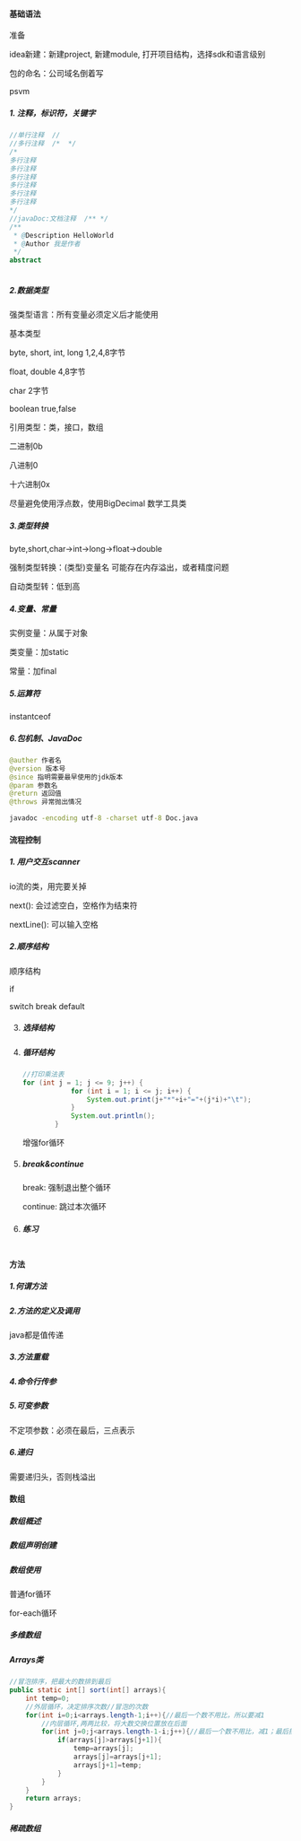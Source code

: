 #### 基础语法

准备

idea新建：新建project, 新建module, 打开项目结构，选择sdk和语言级别

包的命名：公司域名倒着写

psvm



##### 1. 注释，标识符，关键字

```java
//单行注释	//
//多行注释	/*	*/
/*
多行注释
多行注释
多行注释
多行注释
多行注释
多行注释
*/
//javaDoc:文档注释  /** */
/**
 * @Description HelloWorld
 * @Author 我是作者
 */
abstract
    
```



##### 2.数据类型

强类型语言：所有变量必须定义后才能使用

基本类型

byte, short, int, long	1,2,4,8字节

float, double	4,8字节

char	2字节

boolean true,false

引用类型：类，接口，数组

二进制0b

八进制0

十六进制0x

尽量避免使用浮点数，使用BigDecimal 数学工具类

##### 3.类型转换

byte,short,char->int->long->float->double

强制类型转换：(类型)变量名	可能存在内存溢出，或者精度问题

自动类型转：低到高

##### 4.变量、常量

实例变量：从属于对象	

类变量：加static

常量：加final

##### 5.运算符

instantceof

##### 6.包机制、JavaDoc

```java
@auther 作者名
@version 版本号
@since 指明需要最早使用的jdk版本
@param 参数名
@return 返回值
@throws 异常抛出情况
```

```bat
javadoc -encoding utf-8 -charset utf-8 Doc.java
```

#### 流程控制

##### 1. 用户交互scanner

   io流的类，用完要关掉

   next():	会过滤空白，空格作为结束符

   nextLine():	可以输入空格

#####  2.顺序结构

   顺序结构

   if

   switch	break default

3. ##### 选择结构

4. ##### 循环结构

   ```java
   //打印乘法表
   for (int j = 1; j <= 9; j++) {
               for (int i = 1; i <= j; i++) {
                   System.out.print(j+"*"+i+"="+(j*i)+"\t");
               }
               System.out.println();
           }
   ```

   增强for循环

5. ##### break&continue

   break:	强制退出整个循环

   continue:	跳过本次循环

6. ##### 练习

   ```java
   
   ```

#### 方法

##### 1.何谓方法

##### 2.方法的定义及调用

java都是值传递

##### 3.方法重载



##### 4.命令行传参

##### 5.可变参数

不定项参数：必须在最后，三点表示

##### 6.递归

需要递归头，否则栈溢出

#### 数组

##### 数组概述

##### 数组声明创建

##### 数组使用

普通for循环

for-each循环

##### 多维数组

##### Arrays类

```java
//冒泡排序，把最大的数排到最后
public static int[] sort(int[] arrays){
    int temp=0;
    //外层循环，决定排序次数//冒泡的次数
    for(int i=0;i<arrays.length-1;i++){//最后一个数不用比，所以要减1
        //内层循环,两两比较，将大数交换位置放在后面
        for(int j=0;j<arrays.length-1-i;j++){//最后一个数不用比，减1；最后排好的数不用比，减i
            if(arrays[j]>arrays[j+1]){
                temp=arrays[j];
                arrays[j]=arrays[j+1];
                arrays[j+1]=temp;
            }
        }
    }
    return arrays;
}
```



##### 稀疏数组






